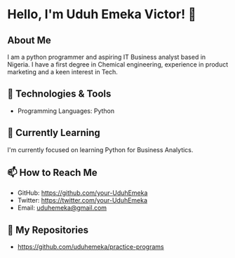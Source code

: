 # Hello, I'm Uduh Emeka Victor! 👋

## About Me

I am a python programmer and aspiring IT Business analyst based in Nigeria. I have a first degree in Chemical engineering, experience in product marketing and a keen interest in Tech.

## 🔧 Technologies & Tools

- Programming Languages: Python

## 🌱 Currently Learning

I'm currently focused on learning Python for Business Analytics.

## 📫 How to Reach Me

- GitHub: https://github.com/your-UduhEmeka
- Twitter: https://twitter.com/your-UduhEmeka
-  Email: uduhemeka@gmail.com

## 💼 My Repositories

- https://github.com/uduhemeka/practice-programs

